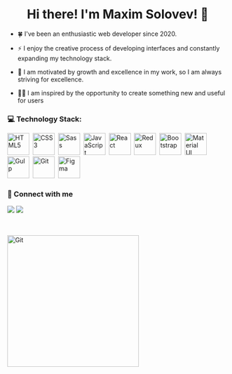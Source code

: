 <h1 align="center">Hi there! I'm Maxim Solovev! 👋

<br>

</h1>

-  🍀 I've been an enthusiastic web developer since 2020.

-  ⚡ I enjoy the creative process of developing interfaces and constantly expanding my technology stack.

-  🙌 I am motivated by growth and excellence in my work, so I am always striving for excellence.

-  👨‍💻 I am inspired by the opportunity to create something new and useful for users

<h3>💻 Technology Stack:</h3>

<img src='https://cdn.jsdelivr.net/gh/devicons/devicon/icons/html5/html5-original.svg' title='HTML5' width='50px'/>&nbsp;
<img src='https://cdn.jsdelivr.net/gh/devicons/devicon/icons/css3/css3-original.svg' title='CSS3' width='50px'/>&nbsp;
<img src='https://cdn.jsdelivr.net/gh/devicons/devicon/icons/sass/sass-original.svg' title='Sass' width='50px'/>&nbsp;
<img src='https://cdn.jsdelivr.net/gh/devicons/devicon/icons/javascript/javascript-original.svg' title='JavaScript' width='50px'/>&nbsp;
<img src='https://cdn.jsdelivr.net/gh/devicons/devicon/icons/react/react-original.svg' title='React' width='50px'/>&nbsp;
<img src='https://cdn.jsdelivr.net/gh/devicons/devicon/icons/redux/redux-original.svg' title='Redux' width='50px'/>&nbsp;
<img src='https://cdn.jsdelivr.net/gh/devicons/devicon/icons/bootstrap/bootstrap-original.svg' title='Bootstrap' width='50px'/>&nbsp;
<img src='https://cdn.jsdelivr.net/gh/devicons/devicon/icons/materialui/materialui-original.svg' title='Material UI' width='50px'/>&nbsp;
<img src='https://cdn.jsdelivr.net/gh/devicons/devicon/icons/gulp/gulp-plain.svg' title='Gulp' width='50px'/>&nbsp;
<img src='https://cdn.jsdelivr.net/gh/devicons/devicon/icons/git/git-original.svg' title='Git' width='50px'/>&nbsp;
<img src='https://cdn.jsdelivr.net/gh/devicons/devicon/icons/figma/figma-original.svg' title='Figma' width='50px'/>&nbsp;

<h3>🔗 Connect with me</h3>

[![](https://img.shields.io/badge/LinkedIn-0077B5?style=for-the-badge&logo=linkedin&logoColor=white)](https://www.linkedin.com/in/m-solo)
[![](https://img.shields.io/badge/Telegram-2CA5E0?style=for-the-badge&logo=telegram&logoColor=white)](https://t.me/max_solo_dev)

<br>
<br>

<img src='https://media1.giphy.com/media/v1.Y2lkPTc5MGI3NjExOGIyZTFiMDc4ZWZiYTYwYTJmYTgxNTRjMWUxMTc5ZTFlMGUxMzk1YyZlcD12MV9pbnRlcm5hbF9naWZzX2dpZklkJmN0PWc/qgQUggAC3Pfv687qPC/giphy.gif' title='Git' width='300px'/>
